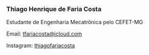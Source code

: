### Thiago Henrique de Faria Costa 

Estudante de Engenharia Mecatrônica pelo CEFET-MG

Email: [tfariacosta@icloud.com](mailto:tfariacosta@icloud.com)

Instagram: [thiagofariacosta](https://www.instagram.com/thiagofariacosta/)
